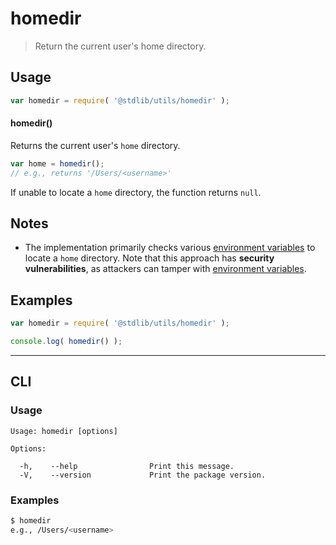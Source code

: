 # homedir

> Return the current user's home directory.


<!-- Section to include introductory text. Make sure to keep an empty line after the intro `section` element and another before the `/section` close. -->

<section class="intro">

</section>

<!-- /.intro -->

<!-- Package usage documentation. -->

<section class="usage">

## Usage

``` javascript
var homedir = require( '@stdlib/utils/homedir' );
```

#### homedir()

Returns the current user's `home` directory.

``` javascript
var home = homedir();
// e.g., returns '/Users/<username>'
```

If unable to locate a `home` directory, the function returns `null`.

</section>

<!-- /.usage -->

<!-- Package usage notes. Make sure to keep an empty line after the `section` element and another before the `/section` close. -->

<section class="notes">

## Notes

* The implementation primarily checks various [environment variables][environment-variables] to locate a `home` directory. Note that this approach has __security vulnerabilities__, as attackers can tamper with [environment variables][environment-variables].

</section>

<!-- /.notes -->

<!-- Package usage examples. -->

<section class="examples">

## Examples

``` javascript
var homedir = require( '@stdlib/utils/homedir' );

console.log( homedir() );
```

</section>

<!-- /.examples -->


---

<section class="cli">

## CLI

<section class="usage">

### Usage

``` text
Usage: homedir [options]

Options:

  -h,    --help                Print this message.
  -V,    --version             Print the package version.
```

</section>

<!-- /.usage -->


<section class="examples">

### Examples

``` bash
$ homedir
e.g., /Users/<username>
```

</section>

<!-- /.examples -->

</section>

<!-- /.cli -->

<!-- Section to include cited references. If references are included, add a horizontal rule *before* the section. Make sure to keep an empty line after the `section` element and another before the `/section` close. -->

<section class="references">

</section>

<!-- /.references -->

<!-- Section for all links. Make sure to keep an empty line after the `section` element and another before the `/section` close. -->

<section class="links">

[environment-variables]: https://en.wikipedia.org/wiki/Environment_variable

</section>

<!-- /.links -->
